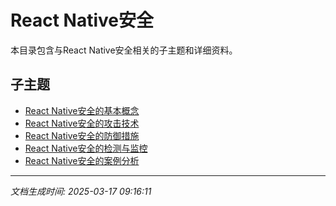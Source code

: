 # React Native安全

本目录包含与React Native安全相关的子主题和详细资料。

## 子主题

- [React Native安全的基本概念](react-native-security/basic-concepts.md)
- [React Native安全的攻击技术](react-native-security/attack-techniques.md)
- [React Native安全的防御措施](react-native-security/defense-measures.md)
- [React Native安全的检测与监控](react-native-security/detection-monitoring.md)
- [React Native安全的案例分析](react-native-security/case-studies.md)

---

*文档生成时间: 2025-03-17 09:16:11*
